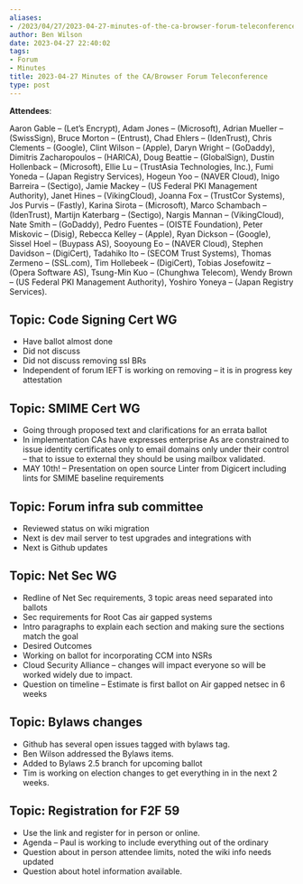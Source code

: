 ```yaml
---
aliases:
- /2023/04/27/2023-04-27-minutes-of-the-ca-browser-forum-teleconference/
author: Ben Wilson
date: 2023-04-27 22:40:02
tags:
- Forum
- Minutes
title: 2023-04-27 Minutes of the CA/Browser Forum Teleconference
type: post
---
```


**Attendees**:

Aaron Gable – (Let’s Encrypt), Adam Jones – (Microsoft), Adrian Mueller – (SwissSign), Bruce Morton – (Entrust), Chad Ehlers – (IdenTrust), Chris Clements – (Google), Clint Wilson – (Apple), Daryn Wright – (GoDaddy), Dimitris Zacharopoulos – (HARICA), Doug Beattie – (GlobalSign), Dustin Hollenback – (Microsoft), Ellie Lu – (TrustAsia Technologies, Inc.), Fumi Yoneda – (Japan Registry Services), Hogeun Yoo – (NAVER Cloud), Inigo Barreira – (Sectigo), Jamie Mackey – (US Federal PKI Management Authority), Janet Hines – (VikingCloud), Joanna Fox – (TrustCor Systems), Jos Purvis – (Fastly), Karina Sirota – (Microsoft), Marco Schambach – (IdenTrust), Martijn Katerbarg – (Sectigo), Nargis Mannan – (VikingCloud), Nate Smith – (GoDaddy), Pedro Fuentes – (OISTE Foundation), Peter Miskovic – (Disig), Rebecca Kelley – (Apple), Ryan Dickson – (Google), Sissel Hoel – (Buypass AS), Sooyoung Eo – (NAVER Cloud), Stephen Davidson – (DigiCert), Tadahiko Ito – (SECOM Trust Systems), Thomas Zermeno – (SSL.com), Tim Hollebeek – (DigiCert), Tobias Josefowitz – (Opera Software AS), Tsung-Min Kuo – (Chunghwa Telecom), Wendy Brown – (US Federal PKI Management Authority), Yoshiro Yoneya – (Japan Registry Services).

## Topic: Code Signing Cert WG

- Have ballot almost done
- Did not discuss
- Did not discuss removing ssl BRs
- Independent of forum IEFT is working on removing – it is in progress key attestation

## Topic: SMIME Cert WG

- Going through proposed text and clarifications for an errata ballot
- In implementation CAs have expresses enterprise As are constrained to issue identity certificates only to email domains only under their control – that to issue to external they should be using mailbox validated.
- MAY 10th! – Presentation on open source Linter from Digicert including lints for SMIME baseline requirements

## Topic: Forum infra sub committee

- Reviewed status on wiki migration
- Next is dev mail server to test upgrades and integrations with
- Next is Github updates

## Topic: Net Sec WG

- Redline of Net Sec requirements, 3 topic areas need separated into ballots
- Sec requirements for Root Cas air gapped systems
- Intro paragraphs to explain each section and making sure the sections match the goal
- Desired Outcomes
- Working on ballot for incorporating CCM into NSRs
- Cloud Security Alliance – changes will impact everyone so will be worked widely due to impact.
- Question on timeline – Estimate is first ballot on Air gapped netsec in 6 weeks

## Topic: Bylaws changes

- Github has several open issues tagged with bylaws tag.
- Ben Wilson addressed the Bylaws items.
- Added to Bylaws 2.5 branch for upcoming ballot
- Tim is working on election changes to get everything in in the next 2 weeks.

## Topic: Registration for F2F 59

- Use the link and register for in person or online.
- Agenda – Paul is working to include everything out of the ordinary
- Question about in person attendee limits, noted the wiki info needs updated
- Question about hotel information available.